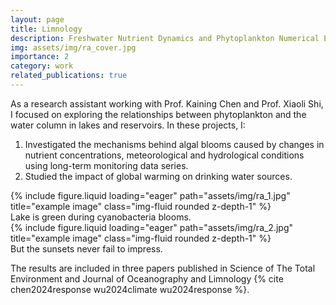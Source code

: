 ```yaml
---
layout: page
title: Limnology
description: Freshwater Nutrient Dynamics and Phytoplankton Numerical Ecology
img: assets/img/ra_cover.jpg
importance: 2
category: work
related_publications: true
---
```

As a research assistant working with Prof. Kaining Chen and Prof. Xiaoli Shi, I focused on exploring the relationships between phytoplankton and the water column in lakes and reservoirs. In these projects, I:
1. Investigated the mechanisms behind algal blooms caused by changes in nutrient concentrations, meteorological and hydrological conditions using long-term monitoring data series.
2. Studied the impact of global warming on drinking water sources.

<div class="row">
    <div class="col-sm mt-3 mt-md-0">
        {% include figure.liquid loading="eager" path="assets/img/ra_1.jpg" title="example image" class="img-fluid rounded z-depth-1" %}
    </div>
</div>
<div class="caption">
    Lake is green during cyanobacteria blooms.
</div>

<div class="row">
    <div class="col-sm mt-3 mt-md-0">
        {% include figure.liquid loading="eager" path="assets/img/ra_2.jpg" title="example image" class="img-fluid rounded z-depth-1" %}
    </div>
</div>
<div class="caption">
    But the sunsets never fail to impress.
</div>

The results are included in three papers published in Science of The Total Environment and Journal of Oceanography and Limnology {% cite chen2024response wu2024climate wu2024response %}.
